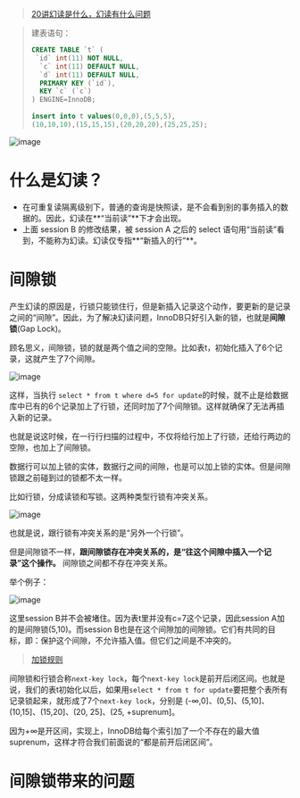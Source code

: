 
> [20讲幻读是什么，幻读有什么问题](https://funnylog.gitee.io/mysql45/20%E8%AE%B2%E5%B9%BB%E8%AF%BB%E6%98%AF%E4%BB%80%E4%B9%88%EF%BC%8C%E5%B9%BB%E8%AF%BB%E6%9C%89%E4%BB%80%E4%B9%88%E9%97%AE%E9%A2%98.html)


> 建表语句：
> 
> ```sql
> CREATE TABLE `t` (
>  `id` int(11) NOT NULL,
>   `c` int(11) DEFAULT NULL,
>   `d` int(11) DEFAULT NULL,
>   PRIMARY KEY (`id`),
>   KEY `c` (`c`)
> ) ENGINE=InnoDB;
>  
> insert into t values(0,0,0),(5,5,5),
> (10,10,10),(15,15,15),(20,20,20),(25,25,25);
> ```

![image](https://github.com/ProgrammerGoGo/document/assets/98639494/87c48f76-0c52-4cfd-b935-cbfd38539a82)


# 什么是幻读？

* 在可重复读隔离级别下，普通的查询是快照读，是不会看到别的事务插入的数据的。因此，幻读在**“当前读”**下才会出现。
* 上面 session B 的修改结果，被 session A 之后的 select 语句用“当前读”看到，不能称为幻读。幻读仅专指**“新插入的行”**。


# 间隙锁

产生幻读的原因是，行锁只能锁住行，但是新插入记录这个动作，要更新的是记录之间的“间隙”。因此，为了解决幻读问题，InnoDB只好引入新的锁，也就是**间隙锁**(Gap Lock)。

顾名思义，间隙锁，锁的就是两个值之间的空隙。比如表t，初始化插入了6个记录，这就产生了7个间隙。

![image](https://github.com/ProgrammerGoGo/document/assets/98639494/690ba665-0406-4305-b999-b2722a3ad7b4)

这样，当执行 `select * from t where d=5 for update`的时候，就不止是给数据库中已有的6个记录加上了行锁，还同时加了7个间隙锁。这样就确保了无法再插入新的记录。

也就是说这时候，在一行行扫描的过程中，不仅将给行加上了行锁，还给行两边的空隙，也加上了间隙锁。

数据行可以加上锁的实体，数据行之间的间隙，也是可以加上锁的实体。但是间隙锁跟之前碰到过的锁都不太一样。

比如行锁，分成读锁和写锁。这两种类型行锁有冲突关系。

![image](https://github.com/ProgrammerGoGo/document/assets/98639494/04f1f966-3d6b-4a57-aee7-140c94314d6d)

也就是说，跟行锁有冲突关系的是“另外一个行锁”。

但是间隙锁不一样，**跟间隙锁存在冲突关系的，是“往这个间隙中插入一个记录”这个操作。** 间隙锁之间都不存在冲突关系。

举个例子：

![image](https://github.com/ProgrammerGoGo/document/assets/98639494/6c251d12-50e9-47b5-84b9-b9cd72fcc436)

这里session B并不会被堵住。因为表t里并没有c=7这个记录，因此session A加的是间隙锁(5,10)。而session B也是在这个间隙加的间隙锁。它们有共同的目标，即：保护这个间隙，不允许插入值。但它们之间是不冲突的。

> [加锁规则]()

间隙锁和行锁合称`next-key lock`，每个`next-key lock`是前开后闭区间。也就是说，我们的表t初始化以后，如果用`select * from t for update`要把整个表所有记录锁起来，就形成了7个`next-key lock`，分别是 (-∞,0]、(0,5]、(5,10]、(10,15]、(15,20]、(20, 25]、(25, +suprenum]。

因为+∞是开区间，实现上，InnoDB给每个索引加了一个不存在的最大值suprenum，这样才符合我们前面说的“都是前开后闭区间”。

# 间隙锁带来的问题

















